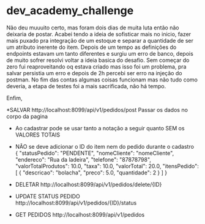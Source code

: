 # dev_academy_challenge
Não deu muuuito certo, mas foram dois dias de muita luta então não deixaria de postar. 
Acabei tendo a ideia de sofisticar mais no inicio, fazer mais puxado pra integração de um estoque e separar a quantidade de ser um atributo inerente do item. 
Depois de um tempo as definições do endpoints estavam um tanto diferentes e surgiu um erro de banco, depois de muito sofrer resolvi voltar a ideia basica do desafio. 
Sem começar do zero fui reaproveitando oq estava criado mas isso foi um problema, pra salvar persistia um erro e depois de 2h percebi ser erro na injeção do postman. 
No fim das contas algumas coisas funcionam mas não tudo como deveria, a etapa de testes foi a mais sacrificada, não há tempo. 

Enfim, 

*SALVAR http://localhost:8099/api/v1/pedidos/post Passar os dados no corpo da pagina

* Ao cadastrar pode se usar tanto a notação a seguir quanto SEM os VALORES TOTAIS   
* NÃO  se deve adicionar o ID do item nem do pedido durante o cadastro  
 {
         "statusPedido": "PENDENTE",
         "nomeCliente": "nomeCliente",
         "endereco": "Rua da ladeira",
         "telefone": "87878798",
         "valorTotalProdutos": 10.0,
         "taxa": 10.0,
         "valorTotal": 20.0,
         "itensPedido": [
             {
                 "descricao": "bolacha",
                 "preco": 5.0,
                 "quantidade": 2
             }
         ]
     }

* DELETAR http://localhost:8099/api/v1/pedidos/delete/{ID}
* UPDATE STATUS PEDIDO  http://localhost:8099/api/v1/pedidos/{ID}/status
* GET PEDIDOS  http://localhost:8099/api/v1/pedidos
